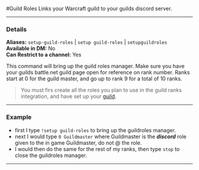 #Guild Roles
Links your Warcraft guild to your guilds discord server.
***
### Details
**Aliases:** `setup-guild-roles` | `setup guild-roles` | `setupguildroles`     
**Available in DM:** No   
**Can Restrict to a channel:** Yes

This command will bring up the guild roles manager. Make sure you have your guilds battle.net guild page open for reference on rank number. Ranks start at 0 for the guild master, and go up to rank 9 for a total of 10 ranks.
>You must firs create all the roles you plan to use in the guild ranks integration, and have set up your [guild](guild.md).

***
### Example
* first I type `!setup guild-roles` to bring up the guildroles manager.
* next I would type `0 Guildmaster` where Guildmaster is the ***discord*** role given to the in game Guildmaster, do not @ the role.
* I would then do the same for the rest of my ranks, then type `stop` to close the guildroles manager.
***
